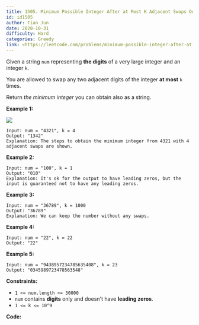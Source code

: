 ```yaml
---
title: 1505. Minimum Possible Integer After at Most K Adjacent Swaps On Digits
id: id1505
author: Tian Jun
date: 2020-10-31
difficulty: Hard
categories: Greedy
link: <https://leetcode.com/problems/minimum-possible-integer-after-at-most-k-adjacent-swaps-on-digits/description/>
---
```


Given a string `num` representing **the digits** of a very large integer and
an integer `k`.

You are allowed to swap any two adjacent digits of the integer **at most** `k`
times.

Return _the minimum integer_ you can obtain also as a string.



**Example 1:**

![](https://assets.leetcode.com/uploads/2020/06/17/q4_1.jpg)
            
	Input: num = "4321", k = 4    
	Output: "1342"    
	Explanation: The steps to obtain the minimum integer from 4321 with 4 adjacent swaps are shown.    

**Example 2:**
            
	Input: num = "100", k = 1    
	Output: "010"    
	Explanation: It's ok for the output to have leading zeros, but the input is guaranteed not to have any leading zeros.    

**Example 3:**
            
	Input: num = "36789", k = 1000    
	Output: "36789"    
	Explanation: We can keep the number without any swaps.    

**Example 4:**
            
	Input: num = "22", k = 22    
	Output: "22"    

**Example 5:**
            
	Input: num = "9438957234785635408", k = 23    
	Output: "0345989723478563548"    



**Constraints:**

  * `1 <= num.length <= 30000`
  * `num` contains **digits** only and doesn't have **leading zeros**.
  * `1 <= k <= 10^9`


**Code:**
